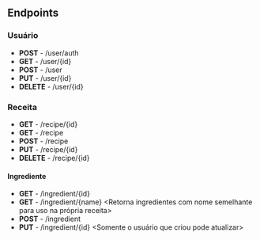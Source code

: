 ## Endpoints

### Usuário
- **POST** - /user/auth
- **GET** - /user/{id}
- **POST** - /user
- **PUT** - /user/{id}
- **DELETE** - /user/{id}

### Receita
- **GET** - /recipe/{id}
- **GET** - /recipe <Retorna receitas com paginacao>
- **POST** - /recipe
- **PUT** - /recipe/{id}
- **DELETE** - /recipe/{id}

#### Ingrediente
- **GET** - /ingredient/{id}
- **GET** - /ingredient/{name} <Retorna ingredientes com nome semelhante para uso na própria receita>
- **POST** - /ingredient
- **PUT** - /ingredient/{id} <Somente o usuário que criou pode atualizar>